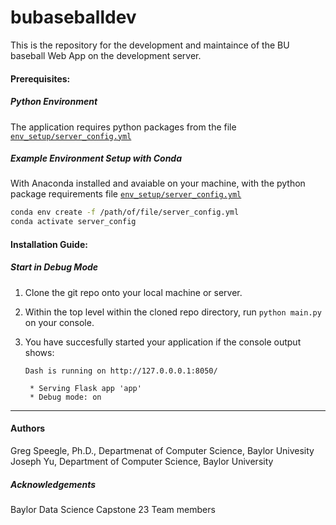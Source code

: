 # bubaseballdev
  This is the repository for the development and maintaince of the BU baseball Web App on the development server.  

#### Prerequisites: ####
##### Python Environment #####
  The application requires python packages from the file [`env_setup/server_config.yml`](https://github.com/JosephYu1/bubaseballdev/blob/main/env_setup/server_config.yml)

##### Example Environment Setup with Conda #####
  With Anaconda installed and avaiable on your machine, with the python package requirements file [`env_setup/server_config.yml`](https://github.com/JosephYu1/bubaseballdev/blob/main/env_setup/server_config.yml)

  ```bash
  conda env create -f /path/of/file/server_config.yml
  conda activate server_config
  ```


#### Installation Guide: ####

##### Start in Debug Mode #####
  1. Clone the git repo onto your local machine or server.
  2. Within the top level within the cloned repo directory, run `python main.py` on your console.
  3. You have succesfully started your application if the console output shows:
        
         Dash is running on http://127.0.0.0.1:8050/

          * Serving Flask app 'app'
          * Debug mode: on
         
---

#### Authors ####

Greg Speegle, Ph.D., Departmenat of Computer Science, Baylor Univesity
Joseph Yu, Department of Computer Science, Baylor University

##### Acknowledgements #####

Baylor Data Science Capstone 23 Team members

